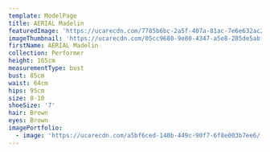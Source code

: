 ```yaml
---
template: ModelPage
title: AERIAL Madelin
featuredImage: 'https://ucarecdn.com/7785b6bc-2a5f-407a-81ac-7e6e632ac256/'
imageThumbnail: 'https://ucarecdn.com/05cc9680-9e80-4347-a5e8-285de5abfd43/'
firstName: AERIAL Madelin
collection: Performer
height: 165cm
measurementType: bust
bust: 85cm
waist: 64cm
hips: 95cm
size: 8-10
shoeSize: '7'
hair: Brown
eyes: Brown
imagePortfolio:
  - image: 'https://ucarecdn.com/a5bf6ced-140b-449c-90f7-6f8e003b7ee6/'
---
```


